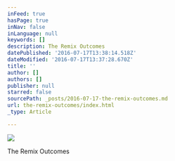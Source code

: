 ```yaml
---
inFeed: true
hasPage: true
inNav: false
inLanguage: null
keywords: []
description: The Remix Outcomes
datePublished: '2016-07-17T13:38:14.518Z'
dateModified: '2016-07-17T13:37:28.670Z'
title: ''
author: []
authors: []
publisher: null
starred: false
sourcePath: _posts/2016-07-17-the-remix-outcomes.md
url: the-remix-outcomes/index.html
_type: Article

---
```

![](https://the-grid-user-content.s3-us-west-2.amazonaws.com/ee94750b-e530-4f8e-be65-844ab135dbd8.jpg)

The Remix Outcomes
